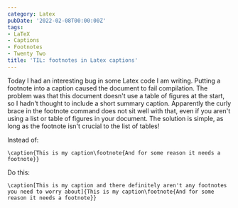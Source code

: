 ```yaml
---
category: Latex
pubDate: '2022-02-08T00:00:00Z'
tags:
- LaTeX
- Captions
- Footnotes
- Twenty Two
title: 'TIL: footnotes in Latex captions'
---
```

Today I had an interesting bug in some Latex code I am writing. Putting a footnote into a caption caused the document to fail compilation. The problem was that this document doesn't use a table of figures at the start, so I hadn't thought to include a short summary caption. Apparently the curly brace in the footnote command does not sit well with that, even if you aren't using a list or table of figures in your document. The solution is simple, as long as the footnote isn't crucial to the list of tables!

Instead of:

	\caption{This is my caption\footnote{And for some reason it needs a footnote}}

Do this:

	\caption[This is my caption and there definitely aren't any footnotes you need to worry about]{This is my caption\footnote{And for some reason it needs a footnote}}